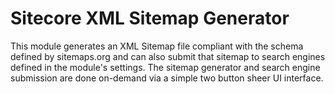 Sitecore XML Sitemap Generator
==================

This module generates an XML Sitemap file compliant with the schema defined by sitemaps.org and can also submit that sitemap to search engines defined in the module's settings. The sitemap generator and search engine submission are done on-demand via a simple two button sheer UI interface.
